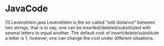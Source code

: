 # JavaCode

[1] Levenshtein.java
Levenshtein is the so-called "edit distance" between two strings, that is to say, one can
be inserted/deleted/substituted with several letters to equal another. The default cost of insert/delete/substitute a letter is 1, however, one can change the cost under different situations.
